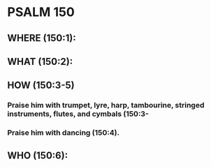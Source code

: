 ---
---
# PSALM 150 
## WHERE (150:1): 
## WHAT (150:2): 
## HOW (150:3-5) 
###  Praise him with trumpet, lyre, harp, tambourine, stringed instruments, flutes, and cymbals (150:3-
###  Praise him with dancing (150:4). 
## WHO (150:6): 

